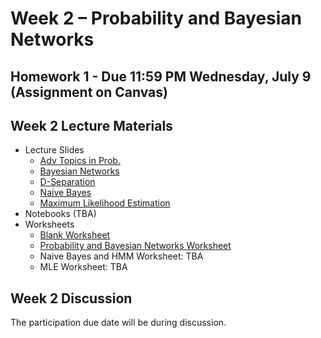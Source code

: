 # Week 2 – Probability and Bayesian Networks

## Homework 1 - Due 11:59 PM Wednesday, July 9 (Assignment on Canvas)

## Week 2 Lecture Materials

- Lecture Slides
  - [Adv Topics in Prob.](https://drive.google.com/file/d/1WmxOJ4QiQdXSGEQ9ZqARQfTytkUxUCw7/view?usp=drive_link)
  - [Bayesian Networks](https://drive.google.com/file/d/1DoTTiny7hC5QaMNvboGfs9NqrJ3fZQ-0/view?usp=sharing)
  - [D-Separation](https://drive.google.com/file/d/1Y8giEWkZxurL0iisiMdMGerhyLffMnyE/view?usp=drive_link)
  - [Naive Bayes](https://drive.google.com/file/d/1mhDjv4DlEsksrbm36aNxyqh8fnMUfLIQ/view?usp=drive_link)
  - [Maximum Likelihood Estimation]()
- Notebooks (TBA)
- Worksheets
  - [Blank Worksheet](https://drive.google.com/file/d/1on4yX50nhL2lD7cg5OxilE343GEEJR6J/view?usp=sharing)
  - [Probability and Bayesian Networks Worksheet](https://drive.google.com/file/d/1qqax-sljWvWcvuyiLwvIrIrZwDLSY76u/view?usp=drive_link)
  - Naive Bayes and HMM Worksheet: TBA
  - MLE Worksheet: TBA
## Week 2 Discussion

The participation due date will be during discussion.

<!-- - [Supplementary Notes on Probability](https://drive.google.com/file/d/1v0eUQrGOtc_1xlUz3PV1Xjyj6Yg36_53/view?usp=drive_link)
<!-- - [Week 2 Discussion Slides](https://drive.google.com/file/d/1YJrfNfi2LFQd1DQT19c52jOFlnxgeOgs/view?usp=sharing)
